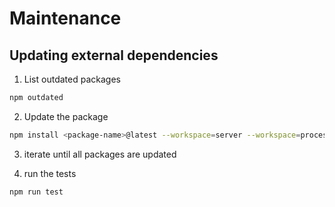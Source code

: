 # Maintenance

## Updating external dependencies

1. List outdated packages
```bash
npm outdated
```

2. Update the package
```bash
npm install <package-name>@latest --workspace=server --workspace=processor
```

3. iterate until all packages are updated

4. run the tests
```bash
npm run test
```